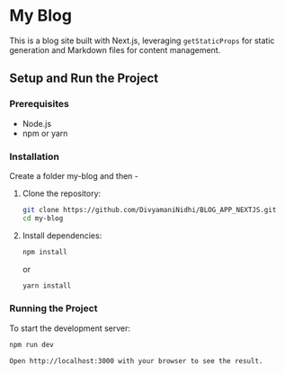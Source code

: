# My Blog

This is a blog site built with Next.js, leveraging `getStaticProps` for static generation and Markdown files for content management.


## Setup and Run the Project

### Prerequisites

- Node.js
- npm or yarn

### Installation
Create a folder my-blog and then -
1. Clone the repository:
    ```sh
    git clone https://github.com/DivyamaniNidhi/BLOG_APP_NEXTJS.git
    cd my-blog
    ```

2. Install dependencies:
    ```sh
    npm install
    ```
    or
    ```sh
    yarn install
    ```

### Running the Project

To start the development server:

```sh
npm run dev

Open http://localhost:3000 with your browser to see the result.
